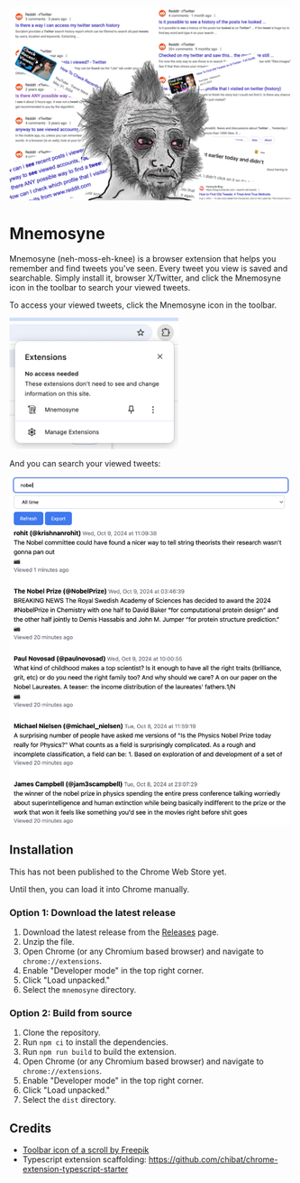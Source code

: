 <img src="static/for_distinguished_user.png" alt="Withered wojak can't find the tweet" width="500" />

# Mnemosyne

Mnemosyne (neh-moss-eh-knee) is a browser extension that helps you remember and find tweets you've seen. Every tweet you view is saved and searchable. Simply install it, browser X/Twitter, and click the Mnemosyne icon in the toolbar to search your viewed tweets.

To access your viewed tweets, click the Mnemosyne icon in the toolbar.

<img src="static/toolbar.png" alt="Extension icon in toolbar" width="300" />

And you can search your viewed tweets:

<img src="static/query.png" alt="Search page" width="500" />

## Installation

This has not been published to the Chrome Web Store yet. 

Until then, you can load it into Chrome manually.

### Option 1: Download the latest release

1. Download the latest release from the [Releases](https://github.com/alexbeal/mnemosyne/releases) page.
2. Unzip the file.
3. Open Chrome (or any Chromium based browser) and navigate to `chrome://extensions`.
4. Enable "Developer mode" in the top right corner.
5. Click "Load unpacked."
6. Select the `mnemosyne` directory.

### Option 2: Build from source

1. Clone the repository.
2. Run `npm ci` to install the dependencies.
3. Run `npm run build` to build the extension.
4. Open Chrome (or any Chromium based browser) and navigate to `chrome://extensions`.
5. Enable "Developer mode" in the top right corner.
6. Click "Load unpacked."
7. Select the `dist` directory.

## Credits

- <a href="https://www.freepik.com/icons/scroll">Toolbar icon of a scroll by Freepik</a>
- Typescript extension scaffolding: https://github.com/chibat/chrome-extension-typescript-starter
